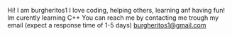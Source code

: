 Hi! I am burgheritos1
I love coding, helping others, learning anf having fun!
Im curently learning C++
You can reach me by contacting me trough my email (expect a response time of 1-5 days) burgheritos1@gmail.com
